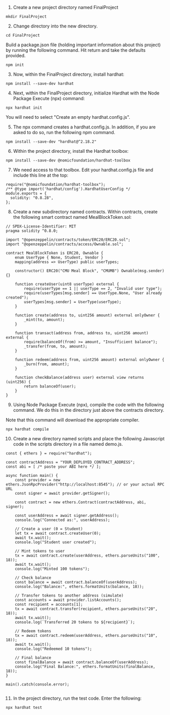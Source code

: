 1. Create a new project directory named FinalProject

```
mkdir FinalProject

```
2. Change directory into the new directory.

```
cd FinalProject
```
Build a package.json file (holding important information about this project) by running the
following command. Hit return and take the defaults provided.
```
npm init     

```

3. Now, within the FinalProject directory, install hardhat:

```
npm install --save-dev hardhat

```

4. Next, within the FinalProject directory, initialize Hardhat with the Node Package Execute (npx) command:

```
npx hardhat init
```

You will need to select "Create an empty hardhat.config.js".

5. The npx command creates a hardhat.config.js. In addition, if you are asked to do so,
run the following npm command.

```
npm install --save-dev "hardhat@^2.18.2"

```

6. Within the project directory, install the Hardhat toolbox:

```
npm install --save-dev @nomicfoundation/hardhat-toolbox

```
7. We need access to that toolbox. Edit your hardhat.config.js file and include this line
at the top:

```
require("@nomicfoundation/hardhat-toolbox");
/** @type import('hardhat/config').HardhatUserConfig */
module.exports = {
  solidity: "0.8.28",
};
```

8. Create a new subdirectory named contracts. Within contracts, create the following smart
contract named MealBlockToken.sol:

```
// SPDX-License-Identifier: MIT
pragma solidity ^0.8.0;

import "@openzeppelin/contracts/token/ERC20/ERC20.sol";
import "@openzeppelin/contracts/access/Ownable.sol";

contract MealBlockToken is ERC20, Ownable {
    enum UserType { None, Student, Vendor }
    mapping(address => UserType) public userTypes;

    constructor() ERC20("CMU Meal Block", "CMUMB") Ownable(msg.sender) {}

    function createUser(uint8 userType) external {
        require(userType == 1 || userType == 2, "Invalid user type");
        require(userTypes[msg.sender] == UserType.None, "User already created");
        userTypes[msg.sender] = UserType(userType);
    }

    function create(address to, uint256 amount) external onlyOwner {
        _mint(to, amount);
    }

    function transact(address from, address to, uint256 amount) external {
        require(balanceOf(from) >= amount, "Insufficient balance");
        _transfer(from, to, amount);
    }

    function redeem(address from, uint256 amount) external onlyOwner {
        _burn(from, amount);
    }

    function checkBalance(address user) external view returns (uint256) {
        return balanceOf(user);
    }
}

```
9. Using Node Package Execute (npx), compile the code with the following command. We do this in the
directory just above the contracts directory.

Note that this command will download the appropriate compiler.

```
npx hardhat compile

```

10. Create a new directory named scripts and place the following Javascript code in the scripts directory in a file named demo.js.
```
const { ethers } = require("hardhat");

const contractAddress = "YOUR_DEPLOYED_CONTRACT_ADDRESS";
const abi = [ /* paste your ABI here */ ];

async function main() {
    const provider = new ethers.JsonRpcProvider("http://localhost:8545"); // or your actual RPC URL
    const signer = await provider.getSigner();

    const contract = new ethers.Contract(contractAddress, abi, signer);

    const userAddress = await signer.getAddress();
    console.log("Connected as:", userAddress);

    // Create a user (0 = Student)
    let tx = await contract.createUser(0);
    await tx.wait();
    console.log("Student user created");

    // Mint tokens to user
    tx = await contract.create(userAddress, ethers.parseUnits("100", 18));
    await tx.wait();
    console.log("Minted 100 tokens");

    // Check balance
    const balance = await contract.balanceOf(userAddress);
    console.log("Balance:", ethers.formatUnits(balance, 18));

    // Transfer tokens to another address (simulate)
    const accounts = await provider.listAccounts();
    const recipient = accounts[1];
    tx = await contract.transfer(recipient, ethers.parseUnits("20", 18));
    await tx.wait();
    console.log(`Transferred 20 tokens to ${recipient}`);

    // Redeem tokens
    tx = await contract.redeem(userAddress, ethers.parseUnits("10", 18));
    await tx.wait();
    console.log("Redeemed 10 tokens");

    // Final balance
    const finalBalance = await contract.balanceOf(userAddress);
    console.log("Final Balance:", ethers.formatUnits(finalBalance, 18));
}

main().catch(console.error);


```
11. In the project directory, run the test code. Enter the following:

```
npx hardhat test
```
